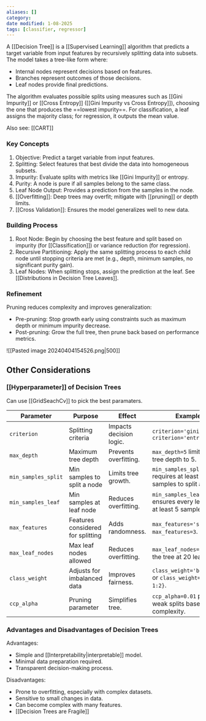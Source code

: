 ```yaml
---
aliases: []
category:
date modified: 1-08-2025
tags: [classifier, regressor]
---
```

A [[Decision Tree]] is a [[Supervised Learning]] algorithm that predicts a target variable from input features by recursively splitting data into subsets. The model takes a tree-like form where:

* Internal nodes represent decisions based on features.
* Branches represent outcomes of those decisions.
* Leaf nodes provide final predictions.

The algorithm evaluates possible splits using measures such as [[Gini Impurity]] or [[Cross Entropy]] ([[Gini Impurity vs Cross Entropy]]), choosing the one that produces the ==lowest impurity==. For classification, a leaf assigns the majority class; for regression, it outputs the mean value.

Also see: [[CART]]

### Key Concepts

1. Objective: Predict a target variable from input features.
2. Splitting: Select features that best divide the data into homogeneous subsets.
3. Impurity: Evaluate splits with metrics like [[Gini Impurity]] or entropy.
4. Purity: A node is pure if all samples belong to the same class.
5. Leaf Node Output: Provides a prediction from the samples in the node.
6. [[Overfitting]]: Deep trees may overfit; mitigate with [[pruning]] or depth limits.
7. [[Cross Validation]]: Ensures the model generalizes well to new data.

### Building Process

1. Root Node: Begin by choosing the best feature and split based on impurity (for [[Classification]]) or variance reduction (for regression).
2. Recursive Partitioning: Apply the same splitting process to each child node until stopping criteria are met (e.g., depth, minimum samples, no significant purity gain).
3. Leaf Nodes: When splitting stops, assign the prediction at the leaf. See [[Distributions in Decision Tree Leaves]].

### Refinement

Pruning reduces complexity and improves generalization:
* Pre-pruning: Stop growth early using constraints such as maximum depth or minimum impurity decrease.
* Post-pruning: Grow the full tree, then prune back based on performance metrics.

![[Pasted image 20240404154526.png|500]]

## Other Considerations

### [[Hyperparameter]] of Decision Trees

Can use [[GridSeachCv]] to pick the best paramaters.

| Parameter           | Purpose                           | Effect                  | Example                                                              |
| ------------------- | --------------------------------- | ----------------------- | -------------------------------------------------------------------- |
| `criterion`         | Splitting criteria                | Impacts decision logic. | `criterion='gini'` or `criterion='entropy'`                          |
| `max_depth`         | Maximum tree depth                | Prevents overfitting.   | `max_depth=5` limits the tree depth to 5.                            |
| `min_samples_split` | Min samples to split a node       | Limits tree growth.     | `min_samples_split=10` requires at least 10 samples to split a node. |
| `min_samples_leaf`  | Min samples at leaf node          | Reduces overfitting.    | `min_samples_leaf=5` ensures every leaf has at least 5 samples.      |
| `max_features`      | Features considered for splitting | Adds randomness.        | `max_features='sqrt'` or `max_features=3`.                           |
| `max_leaf_nodes`    | Max leaf nodes allowed            | Reduces overfitting.    | `max_leaf_nodes=20` caps the tree at 20 leaves.                      |
| `class_weight`      | Adjusts for imbalanced data       | Improves fairness.      | `class_weight='balanced'` or `class_weight={0:1, 1:2}`.              |
| `ccp_alpha`         | Pruning parameter                 | Simplifies tree.        | `ccp_alpha=0.01` prunes weak splits based on complexity.             |
### Advantages and Disadvantages of Decision Trees

Advantages:
- Simple and [[Interpretability|interpretable]] model.
- Minimal data preparation required.
- Transparent decision-making process.

Disadvantages:
- Prone to overfitting, especially with complex datasets.
- Sensitive to small changes in data.
- Can become complex with many features.
- [[Decision Trees are Fragile]]


